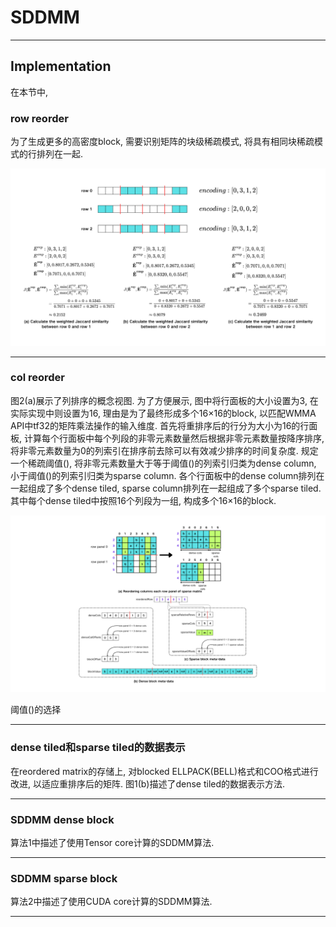 # SDDMM

---

## Implementation

在本节中,

### row reorder

为了生成更多的高密度block, 需要识别矩阵的块级稀疏模式, 将具有相同块稀疏模式的行排列在一起.

![行排序示例.png](img/sddmm/行排序示例.png)

---

### col reorder

图2(a)展示了列排序的概念视图. 为了方便展示, 图中将行面板的大小设置为3, 在实际实现中则设置为16, 理由是为了最终形成多个16×16的block,
以匹配WMMA API中tf32的矩阵乘法操作的输入维度. 首先将重排序后的行分为大小为16的行面板,
计算每个行面板中每个列段的非零元素数量然后根据非零元素数量按降序排序, 将非零元素数量为0的列索引在排序前去除可以有效减少排序的时间复杂度.
规定一个稀疏阈值(), 将非零元素数量大于等于阈值()的列索引归类为dense column, 小于阈值()的列索引归类为sparse column.
各个行面板中的dense column排列在一起组成了多个dense tiled, sparse column排列在一起组成了多个sparse tiled.
其中每个dense tiled中按照16个列段为一组, 构成多个16×16的block.

![列排序和元数据示例](img/sddmm/列排序和元数据示例.png)

阈值()的选择

---

### dense tiled和sparse tiled的数据表示

在reordered matrix的存储上, 对blocked ELLPACK(BELL)格式和COO格式进行改进, 以适应重排序后的矩阵. 
图1(b)描述了dense tiled的数据表示方法.

---

### SDDMM dense block

算法1中描述了使用Tensor core计算的SDDMM算法.

---

### SDDMM sparse block

算法2中描述了使用CUDA core计算的SDDMM算法.

---